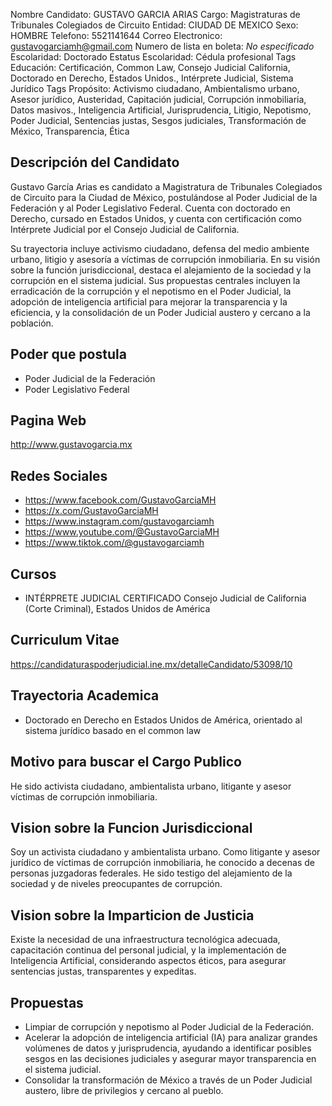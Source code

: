 Nombre Candidato: GUSTAVO GARCIA ARIAS
Cargo: Magistraturas de Tribunales Colegiados de Circuito
Entidad: CIUDAD DE MEXICO
Sexo: HOMBRE
Telefono: 5521141644
Correo Electronico: gustavogarciamh@gmail.com
Numero de lista en boleta: *No especificado*
Escolaridad: Doctorado
Estatus Escolaridad: Cédula profesional
Tags Educación: Certificación, Common Law, Consejo Judicial California, Doctorado en Derecho, Estados Unidos., Intérprete Judicial, Sistema Jurídico
Tags Propósito: Activismo ciudadano, Ambientalismo urbano, Asesor jurídico, Austeridad, Capitación judicial, Corrupción inmobiliaria, Datos masivos., Inteligencia Artificial, Jurisprudencia, Litigio, Nepotismo, Poder Judicial, Sentencias justas, Sesgos judiciales, Transformación de México, Transparencia, Ética


## Descripción del Candidato 

Gustavo García Arias es candidato a Magistratura de Tribunales Colegiados de Circuito para la Ciudad de México, postulándose al Poder Judicial de la Federación y al Poder Legislativo Federal. Cuenta con doctorado en Derecho, cursado en Estados Unidos, y cuenta con certificación como Intérprete Judicial por el Consejo Judicial de California.

Su trayectoria incluye activismo ciudadano, defensa del medio ambiente urbano, litigio y asesoría a víctimas de corrupción inmobiliaria.  En su visión sobre la función jurisdiccional, destaca el alejamiento de la sociedad y la corrupción en el sistema judicial. Sus propuestas centrales incluyen la erradicación de la corrupción y el nepotismo en el Poder Judicial, la adopción de inteligencia artificial para mejorar la transparencia y la eficiencia, y la consolidación de un Poder Judicial austero y cercano a la población.


## Poder que postula

- Poder Judicial de la Federación
- Poder Legislativo Federal


## Pagina Web

http://www.gustavogarcia.mx


## Redes Sociales

- https://www.facebook.com/GustavoGarciaMH
- https://x.com/GustavoGarciaMH
- https://www.instagram.com/gustavogarciamh
- https://www.youtube.com/@GustavoGarciaMH
- https://www.tiktok.com/@gustavogarciamh


## Cursos

- INTÉRPRETE JUDICIAL CERTIFICADO Consejo Judicial de California (Corte Criminal), Estados Unidos de América


## Curriculum Vitae

https://candidaturaspoderjudicial.ine.mx/detalleCandidato/53098/10


## Trayectoria Academica

- Doctorado en Derecho en Estados Unidos de América, orientado al sistema jurídico basado en el common law


## Motivo para buscar el Cargo Publico

He sido activista ciudadano, ambientalista urbano, litigante y asesor víctimas de corrupción inmobiliaria.


## Vision sobre la Funcion Jurisdiccional

Soy un activista ciudadano y ambientalista urbano. Como litigante y asesor jurídico de víctimas de corrupción inmobiliaria, he conocido a decenas de personas juzgadoras federales. He sido testigo del alejamiento de la sociedad y de niveles preocupantes de corrupción.


## Vision sobre la Imparticion de Justicia

Existe la necesidad de una infraestructura tecnológica adecuada, capacitación continua del personal judicial, y la implementación de Inteligencia Artificial, considerando aspectos éticos, para asegurar sentencias justas, transparentes y expeditas.


## Propuestas

- Limpiar de corrupción y nepotismo al Poder Judicial de la Federación.
- Acelerar la adopción de inteligencia artificial (IA) para analizar grandes volúmenes de datos y jurisprudencia, ayudando a identificar posibles sesgos en las decisiones judiciales y asegurar mayor transparencia en el sistema judicial.
- Consolidar la transformación de México a través de un Poder Judicial austero, libre de privilegios y cercano al pueblo.


